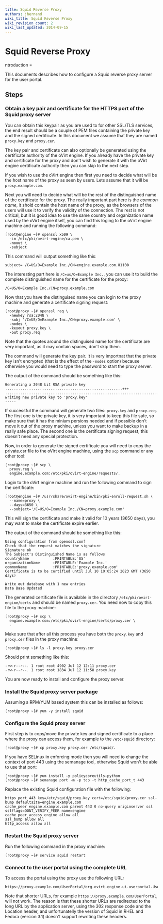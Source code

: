 ```yaml
---
title: Squid Reverse Proxy
authors: jhernand
wiki_title: Squid Reverse Proxy
wiki_revision_count: 2
wiki_last_updated: 2014-09-15
---
```


# Squid Reverse Proxy

ntroduction =

This documents describes how to configure a Squid reverse proxy server for the user portal.

## Steps

### Obtain a key pair and certificate for the HTTPS port of the Squid proxy server

You can obtain this keypair as you are used to for other SSL/TLS services, the end result should be a couple of PEM files containing the private key and the signed certificate. In this document we assume that they are named `proxy.key` and `proxy.cer`.

The key pair and certificate can also optionally be generated using the certificate authority of the oVirt engine. If you already have the private key and certificate for the proxy and don't wish to generate it with the oVirt engine certificate authority then you can skip to the next step.

If you wish to use the oVirt engine then first you need to decide what will be the host name of the proxy as seen by users. Lets assume that it will be `proxy.example.com`.

Next you will need to decide what will be the rest of the distinguished name of the certificate for the proxy. The really important part here is the *common name*, it shold contain the host name of the proxy, as the browsers of the users will use it to verify the validity of the connection. The rest is not critical, but it is good idea to use the same country and organization name used by the oVirt engine itself, you can find this loging to the oVirt engine machine and running the following command:

    [root@engine ~]# openssl x509 \
      -in /etc/pki/ovirt-engine/ca.pem \
      -noout \
      -subject

This command will output something like this:

    subject= /C=US/O=Example Inc./CN=engine.example.com.81108

The interesting part here is `/C=us/O=Example Inc.`, you can use it to build the complete distinguished name for the certificate for the proxy:

    /C=US/O=Example Inc./CN=proxy.example.com

Now that you have the distinguised name you can login to the proxy machine and generate a certificate signing request:

    [root@proxy ~]# openssl req \
      -newkey rsa:2048 \
      -subj '/C=US/O=Example Inc./CN=proxy.example.com' \
      -nodes \
      -keyout proxy.key \
      -out proxy.req

Note that the quotes around the distinguised name for the certificate are very important, as it may contain spaces, don't skip them.

The command will generate the key pair. It is very importnat that the private key isn't encrypted (that is the effect of the `-nodes` option) because otherwise you would need to type the password to start the proxy server.

The output of the command should be something like this:

    Generating a 2048 bit RSA private key
    ......................................................+++
    .................................................................................+++
    writing new private key to 'proxy.key'
    -----

If successful the command will generate two files: `proxy.key` and `proxy.req`. The first one is the private key, it is very important to keep this file safe, so make sure that it has the minium persions needed and if possible don't move it out of the proxy machine, unless you want to make backup in a really safe place. The second one is the certificate signing request, this doesn't need any special protection.

Now, in order to generate the signed certificate you will need to copy the private.csr file to the oVirt engine machine, using the `scp` command or any other tool:

    [root@proxy ~]# scp \
      proxy.req \
      engine.example.com:/etc/pki/ovirt-engine/requests/.

Login to the oVirt engine machine and run the following command to sign the certificate:

    [root@engine ~]# /usr/share/ovirt-engine/bin/pki-enroll-request.sh \
      --name=proxy \
      --days=3650 \
      --subject='/C=US/O=Example Inc./CN=proxy.example.com'

This will sign the certificate and make it valid for 10 years (3650 days), you may want to make the certificate expire earlier.

The output of the command should be something like this:

    Using configuration from openssl.conf
    Check that the request matches the signature
    Signature ok
    The Subject's Distinguished Name is as follows
    countryName           :PRINTABLE:'US'
    organizationName      :PRINTABLE:'Example Inc.'
    commonName            :PRINTABLE:'proxy.example.com'
    Certificate is to be certified until Jul 10 10:05:24 2023 GMT (3650
    days)

    Write out database with 1 new entries
    Data Base Updated

The generated certificate file is available in the directory `/etc/pki/ovirt-engine/certs` and should be named `proxy.cer`. You need now to copy this file to the proxy machine:

    [root@proxy ~]# scp \
      engine.example.com:/etc/pki/ovirt-engine/certs/proxy.cer \
      .

Make sure that after all this process you have both the `proxy.key` and `proxy.cer` files in the proxy machine:

    [root@proxy ~]# ls -l proxy.key proxy.cer

Should print something like this:

    -rw-r--r--. 1 root root 4902 Jul 12 12:11 proxy.cer
    -rw-r--r--. 1 root root 1834 Jul 12 11:58 proxy.key

You are now ready to install and configure the proxy server.

### Install the Squid proxy server package

Assuming a RPM/YUM based system this can be installed as follows:

    [root@proxy ~]# yum -y install squid

### Configure the Squid proxy server

First step is to copy/move the private key and signed certificate to a place where the proxy can access them, for example to the `/etc/squid` directory:

    [root@proxy ~]# cp proxy.key proxy.cer /etc/squid/.

If you have SELinux in enforcing mode then you will need to change the context of port 443 using the semanage tool, otherwise Squid won't be able to use that port:

    [root@proxy ~]# yum install -y policycoreutils-python
    [root@proxy ~]# semanage port -m -p tcp -t http_cache_port_t 443

Replace the existing Squid configuration file with the following:

    https_port 443 key=/etc/squid/proxy.key cert=/etc/squid/proxy.cer ssl-bump defaultsite=engine.example.com
    cache_peer engine.example.com parent 443 0 no-query originserver ssl sslflags=DONT_VERIFY_PEER name=engine
    cache_peer_access engine allow all
    ssl_bump allow all
    http_access allow all

### Restart the Squid proxy server

Run the following command in the proxy machine:

    [root@proxy ~]# service squid restart

### Connect to the user portal using the complete URL

To access the portal using the proxy use the following URL:

    https://proxy.example.com/UserPortal/org.ovirt.engine.ui.userportal.UserPortal/UserPortal.html

Note that shorter URLs, for example `https://proxy.example.com/UserPortal`, will not work. The reason is that these shorter URLs are redirected to the long URL by the application server, using the 302 response code and the Location header, and unfortunatelly the version of Squid in RHEL and Fedora (version 3.1) doesn't support rewriting these headers.
